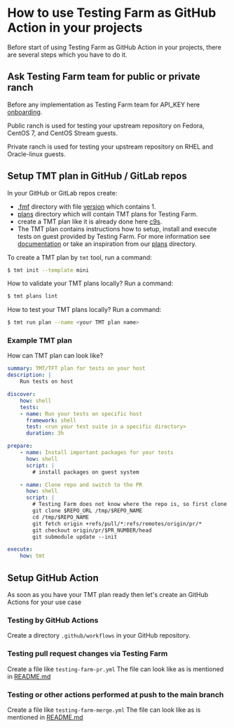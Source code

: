 # How to use Testing Farm as GitHub Action in your projects

Before start of using Testing Farm as GitHub Action in your projects,
there are several steps which you have to do it.

## Ask Testing Farm team for public or private ranch

Before any implementation as Testing Farm team for API_KEY here [onboarding](https://docs.testing-farm.io/general/0.1/onboarding.html).

Public ranch is used for testing your upstream repository on Fedora, CentOS 7, and CentOS Stream guests.

Private ranch is used for testing your upstream repository on RHEL and Oracle-linux guests.

## Setup TMT plan in GitHub / GitLab repos

In your GitHub or GitLab repos create:

* [.fmf](https://github.com/sclorg/sclorg-testing-farm/tree/main/.fmf) directory with file [version](https://github.com/sclorg/sclorg-testing-farm/blob/main/.fmf/version) which contains 1.
* [plans](https://github.com/sclorg/sclorg-testing-farm/tree/main/plans) directory which will contain TMT plans for Testing Farm.
* create a TMT plan like it is already done here [c9s](https://github.com/sclorg/sclorg-testing-farm/blob/main/plans/c9s.fmf).
* The TMT plan contains instructions how to setup, install and execute tests on guest provided by Testing Farm. For more information see [documentation](https://tmt.readthedocs.io/en/stable/examples.html#plans) or take an inspiration from our [plans](https://github.com/sclorg/sclorg-testing-farm/tree/main/plans) directory.

To create a TMT plan by `tmt` tool, run a command:

```bash
$ tmt init --template mini
```

How to validate your TMT plans locally? Run a command:

```bash
$ tmt plans lint
```

How to test your TMT plans locally? Run a command:

```bash
$ tmt run plan --name <your TMT plan name>
```

### Example TMT plan

How can TMT plan can look like?

```yaml
summary: TMT/TFT plan for tests on your host
description: |
    Run tests on host

discover:
    how: shell
    tests:
    - name: Run your tests on specific host
      framework: shell
      test: <run your test suite in a specific directory>
      duration: 3h

prepare:
    - name: Install important packages for your tests
      how: shell
      script: |
        # install packages on guest system

    - name: Clone repo and switch to the PR
      how: shell
      script: |
        # Testing Farm does not know where the repo is, so first clone it
        git clone $REPO_URL /tmp/$REPO_NAME
        cd /tmp/$REPO_NAME
        git fetch origin +refs/pull/*:refs/remotes/origin/pr/*
        git checkout origin/pr/$PR_NUMBER/head
        git submodule update --init

execute:
    how: tmt
```

## Setup GitHub Action

As soon as you have your TMT plan ready then let's create an GitHub Actions for your use case

### Testing by GitHub Actions

Create a directory `.github/workflows` in your GitHub repository.

### Testing pull request changes via Testing Farm

Create a file like `testing-farm-pr.yml`
The file can look like as is mentioned in [README.md](https://github.com/sclorg/testing-farm-as-github-action#pull-request-example)

### Testing or other actions performed at push to the main branch

Create a file like `testing-farm-merge.yml`
The file can look like as is mentioned in [README.md](https://github.com/sclorg/testing-farm-as-github-action#run-workflow-at-push-to-the-main-branch)
